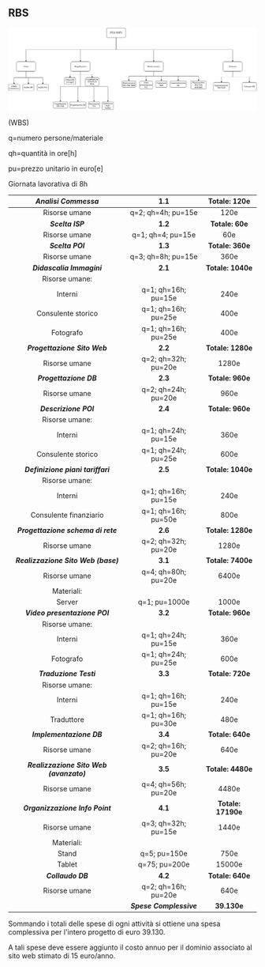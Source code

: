 ## RBS

![WBS](wbs.png)

(WBS)

q=numero persone/materiale

qh=quantità in ore[h]

pu=prezzo unitario in euro[e]

Giornata lavorativa di 8h

| ***Analisi Commessa***                  | 1.1                     | Totale: 120e       |
|:---------------------------------------:|:-----------------------:|:------------------:|
| Risorse umane                           | q=2; qh=4h; pu=15e      | 120e               |
| ***Scelta ISP***                        | **1.2**                 | **Totale: 60e**    |
| Risorse umane                           | q=1; qh=4; pu=15e       | 60e                |
| ***Scelta POI***                        | **1.3**                 | **Totale: 360e**   |
| Risorse umane                           | q=3; qh=8h; pu=15e      | 360e               |
| ***Didascalia Immagini***               | **2.1**                 | **Totale: 1040e**  |
| Risorse umane:                          |                         |                    |
| Interni                                 | q=1; qh=16h; pu=15e     | 240e               |
| Consulente storico                      | q=1; qh=16h; pu=25e     | 400e               |
| Fotografo                               | q=1; qh=16h; pu=25e     | 400e               |
| ***Progettazione Sito Web***            | **2.2**                 | **Totale: 1280e**  |
| Risorse umane                           | q=2; qh=32h; pu=20e     | 1280e              |
| ***Progettazione DB***                  | **2.3**                 | **Totale: 960e**   |
| Risorse umane                           | q=2; qh=24h; pu=20e     | 960e               |
| ***Descrizione POI***                   | **2.4**                 | **Totale: 960e**   |
| Risorse umane:                          |                         |                    |
| Interni                                 | q=1; qh=24h; pu=15e     | 360e               |
| Consulente storico                      | q=1; qh=24h; pu=25e     | 600e               |
| ***Definizione piani tariffari***       | **2.5**                 | **Totale: 1040e**  |
| Risorse umane:                          |                         |                    |
| Interni                                 | q=1; qh=16h; pu=15e     | 240e               |
| Consulente finanziario                  | q=1; qh=16h; pu=50e     | 800e               |
| ***Progettazione schema di rete***      | **2.6**                 | **Totale: 1280e**  |
| Risorse umane                           | q=2; qh=32h; pu=20e     | 1280e              |
| ***Realizzazione Sito Web (base)***     | **3.1**                 | **Totale: 7400e**  |
| Risorse umane                           | q=4; qh=80h; pu=20e     | 6400e              |
| Materiali:                              |                         |                    |
| Server                                  | q=1; pu=1000e           | 1000e              |
| ***Video presentazione POI***           | **3.2**                 | **Totale: 960e**   |
| Risorse umane:                          |                         |                    |
| Interni                                 | q=1; qh=24h; pu=15e     | 360e               |
| Fotografo                               | q=1; qh=24h; pu=25e     | 600e               |
| ***Traduzione Testi***                  | **3.3**                 | **Totale: 720e**   |
| Risorse umane:                          |                         |                    |
| Interni                                 | q=1; qh=16h; pu=15e     | 240e               |
| Traduttore                              | q=1; qh=16h; pu=30e     | 480e               |
| ***Implementazione DB***                | **3.4**                 | **Totale: 640e**   |
| Risorse umane                           | q=2; qh=16h; pu=20e     | 640e               |
| ***Realizzazione Sito Web (avanzato)*** | **3.5**                 | **Totale: 4480e**  |
| Risorse umane                           | q=4; qh=56h; pu=20e     | 4480e              |
| ***Organizzazione Info Point***         | **4.1**                 | **Totale: 17190e** |
| Risorse umane                           | q=3; qh=32h; pu=15e     | 1440e              |
| Materiali:                              |                         |                    |
| Stand                                   | q=5; pu=150e            | 750e               |
| Tablet                                  | q=75; pu=200e           | 15000e             |
| ***Collaudo DB***                       | **4.2**                 | **Totale: 640e**   |
| Risorse umane                           | q=2; qh=16h; pu=20e     | 640e               |
|                                         | ***Spese Complessive*** | **39.130e**        |

Sommando i totali delle spese di ogni attività si ottiene una spesa complessiva per l'intero progetto di euro 39.130.

A tali spese deve essere aggiunto il costo annuo per il dominio associato al sito web stimato di 15 euro/anno.
